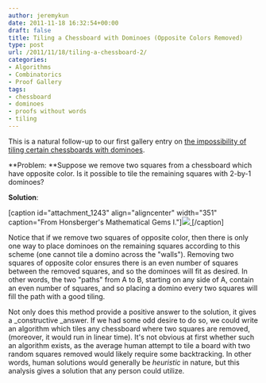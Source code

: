 ```yaml
---
author: jeremykun
date: 2011-11-18 16:32:54+00:00
draft: false
title: Tiling a Chessboard with Dominoes (Opposite Colors Removed)
type: post
url: /2011/11/18/tiling-a-chessboard-2/
categories:
- Algorithms
- Combinatorics
- Proof Gallery
tags:
- chessboard
- dominoes
- proofs without words
- tiling
---
```


This is a natural follow-up to our first gallery entry on [the impossibility of tiling certain chessboards with dominoes](http://jeremykun.wordpress.com/2011/06/26/tiling-a-chessboard/).

**Problem: **Suppose we remove two squares from a chessboard which have opposite color. Is it possible to tile the remaining squares with 2-by-1 dominoes?

**Solution**:

[caption id="attachment_1243" align="aligncenter" width="351" caption="From Honsberger's Mathematical Gems I."][![](http://jeremykun.files.wordpress.com/2011/11/tiling-gomory.png)
](http://jeremykun.files.wordpress.com/2011/11/tiling-gomory.png)[/caption]

Notice that if we remove two squares of opposite color, then there is only one way to place dominoes on the remaining squares according to this scheme (one cannot tile a domino across the "walls"). Removing two squares of opposite color ensures there is an even number of squares between the removed squares, and so the dominoes will fit as desired. In other words, the two "paths" from A to B, starting on any side of A, contain an even number of squares, and so placing a domino every two squares will fill the path with a good tiling.

Not only does this method provide a positive answer to the solution, it gives a _constructive _answer. If we had some odd desire to do so, we could write an algorithm which tiles any chessboard where two squares are removed, (moreover, it would run in linear time). It's not obvious at first whether such an algorithm exists, as the average human attempt to tile a board with two random squares removed would likely require some backtracking. In other words, human solutions would generally be _heuristic_ in nature, but this analysis gives a solution that any person could utilize.
